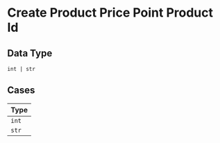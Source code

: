
# Create Product Price Point Product Id

## Data Type

`int | str`

## Cases

| Type |
|  --- |
| `int` |
| `str` |

